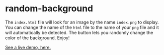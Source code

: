 # random-background

The `index.html` file will look for an image by the name `index.png` to display.
You can change the name of the `html` file to the name of your `png` file and it
will automatically be detected. The button lets you randomly change the color
of the background. Enjoy!

[See a live demo, here.](https://lexicalunit.github.io/random-background/index.html)
